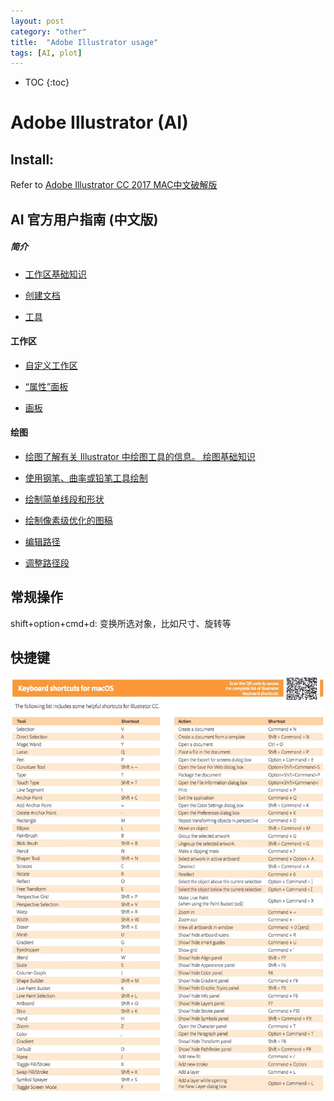 ```yaml
---
layout: post
category: "other"
title:  "Adobe Illustrator usage"
tags: [AI, plot]
---
```


- TOC
{:toc}

# Adobe Illustrator (AI)

## Install:

Refer to [Adobe Illustrator CC 2017 MAC中文破解版](http://www.web3.xin/soft/53.html)

## AI 官方用户指南 (中文版)

##### 简介

* [工作区基础知识](https://helpx.adobe.com/cn/illustrator/using/workspace-basics.html) 

* [创建文档](https://helpx.adobe.com/cn/illustrator/using/create-documents.html)

* [工具](https://helpx.adobe.com/cn/illustrator/using/tools.html)

#### 工作区

* [自定义工作区](https://helpx.adobe.com/content/help/cn/zh-Hans/illustrator/using/customizing-workspace.html)

* [“属性”面板](https://helpx.adobe.com/content/help/cn/zh-Hans/illustrator/using/properties-panel.html)

* [画板](https://helpx.adobe.com/content/help/cn/zh-Hans/illustrator/using/using-multiple-artboards.html)

#### 绘图

* [绘图了解有关 Illustrator 中绘图工具的信息。
绘图基础知识](https://helpx.adobe.com/content/help/cn/zh-Hans/illustrator/using/drawing-basics.html)

* [使用钢笔、曲率或铅笔工具绘制](https://helpx.adobe.com/content/help/cn/zh-Hans/illustrator/using/drawing-pen-curvature-or-pencil.html)

* [绘制简单线段和形状](https://helpx.adobe.com/content/help/cn/zh-Hans/illustrator/using/drawing-simple-lines-shapes.html)

* [绘制像素级优化的图稿](https://helpx.adobe.com/content/help/cn/zh-Hans/illustrator/using/pixel-perfect.html)

* [编辑路径](https://helpx.adobe.com/content/help/cn/zh-Hans/illustrator/using/editing-paths.html)

* [调整路径段](https://helpx.adobe.com/content/help/cn/zh-Hans/illustrator/using/adjust-path-segments.html)


## 常规操作

shift+option+cmd+d: 变换所选对象，比如尺寸、旋转等

## 快捷键

![](/assets/AI_cheatsheet.jpeg)